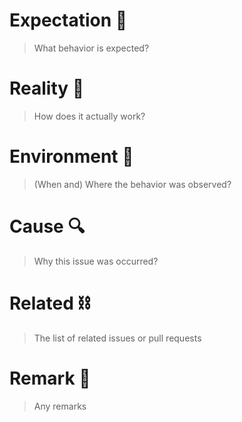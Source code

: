 # Expectation :butterfly:
> What behavior is expected?

# Reality :bug:
> How does it actually work?

# Environment :evergreen_tree:
> (When and) Where the behavior was observed?

# Cause :mag:
> Why this issue was occurred?

# Related :chains:
> The list of related issues or pull requests

# Remark :eyes:
> Any remarks
